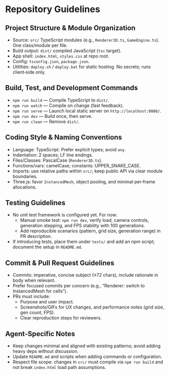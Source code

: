# Repository Guidelines

## Project Structure & Module Organization
- Source: `src/` TypeScript modules (e.g., `Renderer3D.ts`, `GameEngine.ts`). One class/module per file.
- Build output: `dist/` compiled JavaScript (`tsc` target).
- App shell: `index.html`, `styles.css` at repo root.
- Config: `tsconfig.json`, `package.json`.
- Utilities: `deploy.sh` / `deploy.bat` for static hosting. No secrets; runs client‑side only.

## Build, Test, and Development Commands
- `npm run build` — Compile TypeScript to `dist/`.
- `npm run watch` — Compile on change (fast feedback).
- `npm run serve` — Launch local static server on `http://localhost:8080/`.
- `npm run dev` — Build once, then serve.
- `npm run clean` — Remove `dist/`.

## Coding Style & Naming Conventions
- Language: TypeScript. Prefer explicit types; avoid `any`.
- Indentation: 2 spaces; LF line endings.
- Files/Classes: PascalCase (`Renderer3D.ts`).
- Functions/vars: camelCase; constants: UPPER_SNAKE_CASE.
- Imports: use relative paths within `src/`; keep public API via clear module boundaries.
- Three.js: favor `InstancedMesh`, object pooling, and minimal per‑frame allocations.

## Testing Guidelines
- No unit test framework is configured yet. For now:
  - Manual smoke test: `npm run dev`, verify load, camera controls, generation stepping, and FPS stability with 100 generations.
  - Add reproducible scenarios (pattern, grid size, generation range) in PR description.
- If introducing tests, place them under `tests/` and add an npm script; document the setup in `README.md`.

## Commit & Pull Request Guidelines
- Commits: imperative, concise subject (≤72 chars), include rationale in body when relevant.
- Prefer focused commits per concern (e.g., “Renderer: switch to InstancedMesh for cells”).
- PRs must include:
  - Purpose and user impact.
  - Screenshots/GIFs for UX changes, and performance notes (grid size, gen count, FPS).
  - Clear reproduction steps for reviewers.

## Agent‑Specific Notes
- Keep changes minimal and aligned with existing patterns; avoid adding heavy deps without discussion.
- Update `README.md` and scripts when adding commands or configuration.
- Respect file scope: changes in `src/` must compile via `npm run build` and not break `index.html` load path assumptions.
